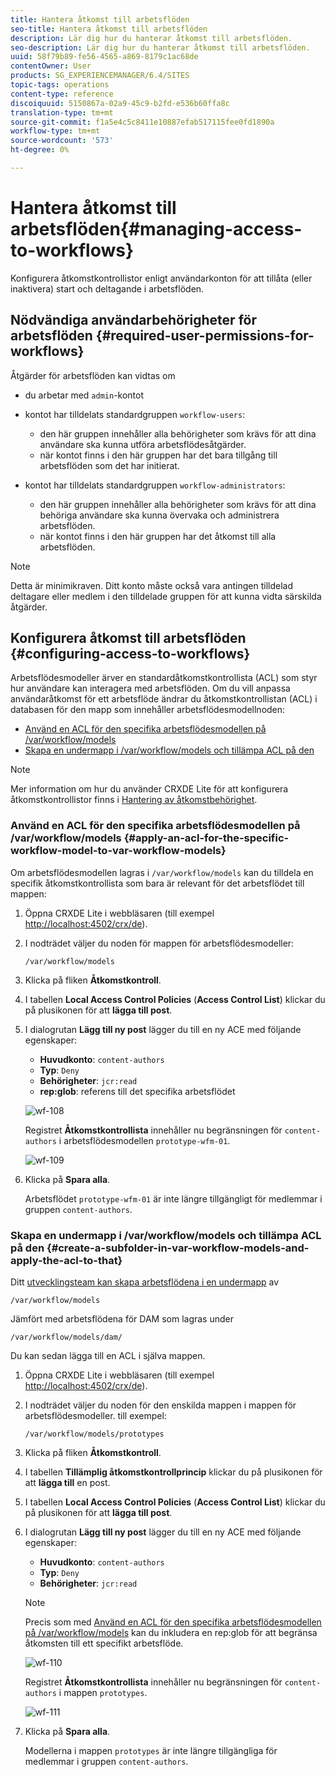 ```yaml
---
title: Hantera åtkomst till arbetsflöden
seo-title: Hantera åtkomst till arbetsflöden
description: Lär dig hur du hanterar åtkomst till arbetsflöden.
seo-description: Lär dig hur du hanterar åtkomst till arbetsflöden.
uuid: 58f79b89-fe56-4565-a869-8179c1ac68de
contentOwner: User
products: SG_EXPERIENCEMANAGER/6.4/SITES
topic-tags: operations
content-type: reference
discoiquuid: 5150867a-02a9-45c9-b2fd-e536b60ffa8c
translation-type: tm+mt
source-git-commit: f1a5e4c5c8411e10887efab517115fee0fd1890a
workflow-type: tm+mt
source-wordcount: '573'
ht-degree: 0%

---
```



# Hantera åtkomst till arbetsflöden{#managing-access-to-workflows}

Konfigurera åtkomstkontrollistor enligt användarkonton för att tillåta (eller inaktivera) start och deltagande i arbetsflöden.

## Nödvändiga användarbehörigheter för arbetsflöden {#required-user-permissions-for-workflows}

Åtgärder för arbetsflöden kan vidtas om

* du arbetar med `admin`-kontot
* kontot har tilldelats standardgruppen `workflow-users`:

   * den här gruppen innehåller alla behörigheter som krävs för att dina användare ska kunna utföra arbetsflödesåtgärder.
   * när kontot finns i den här gruppen har det bara tillgång till arbetsflöden som det har initierat.

* kontot har tilldelats standardgruppen `workflow-administrators`:

   * den här gruppen innehåller alla behörigheter som krävs för att dina behöriga användare ska kunna övervaka och administrera arbetsflöden.
   * när kontot finns i den här gruppen har det åtkomst till alla arbetsflöden.

>[!NOTE]
>
>Detta är minimikraven. Ditt konto måste också vara antingen tilldelad deltagare eller medlem i den tilldelade gruppen för att kunna vidta särskilda åtgärder.

## Konfigurera åtkomst till arbetsflöden {#configuring-access-to-workflows}

Arbetsflödesmodeller ärver en standardåtkomstkontrollista (ACL) som styr hur användare kan interagera med arbetsflöden. Om du vill anpassa användaråtkomst för ett arbetsflöde ändrar du åtkomstkontrollistan (ACL) i databasen för den mapp som innehåller arbetsflödesmodellnoden:

* [Använd en ACL för den specifika arbetsflödesmodellen på /var/workflow/models](/help/sites-administering/workflows-managing.md#apply-an-acl-for-the-specific-workflow-model-to-var-workflow-models)
* [Skapa en undermapp i /var/workflow/models och tillämpa ACL på den](/help/sites-administering/workflows-managing.md#create-a-subfolder-in-var-workflow-models-and-apply-the-acl-to-that)

>[!NOTE]
>
>Mer information om hur du använder CRXDE Lite för att konfigurera åtkomstkontrollistor finns i [Hantering av åtkomstbehörighet](/help/sites-administering/user-group-ac-admin.md#access-right-management).

### Använd en ACL för den specifika arbetsflödesmodellen på /var/workflow/models {#apply-an-acl-for-the-specific-workflow-model-to-var-workflow-models}

Om arbetsflödesmodellen lagras i `/var/workflow/models` kan du tilldela en specifik åtkomstkontrollista som bara är relevant för det arbetsflödet till mappen:

1. Öppna CRXDE Lite i webbläsaren (till exempel [http://localhost:4502/crx/de](http://localhost:4502/crx/de)).
1. I nodträdet väljer du noden för mappen för arbetsflödesmodeller:

   `/var/workflow/models`

1. Klicka på fliken **Åtkomstkontroll**.
1. I tabellen **Local Access Control Policies** (**Access Control List**) klickar du på plusikonen för att **lägga till post**.
1. I dialogrutan **Lägg till ny post** lägger du till en ny ACE med följande egenskaper:

   * **Huvudkonto**:  `content-authors`
   * **Typ**:  `Deny`
   * **Behörigheter**:  `jcr:read`
   * **rep:glob**: referens till det specifika arbetsflödet

   ![wf-108](assets/wf-108.png)

   Registret **Åtkomstkontrollista** innehåller nu begränsningen för `content-authors` i arbetsflödesmodellen `prototype-wfm-01`.

   ![wf-109](assets/wf-109.png)

1. Klicka på **Spara alla**.

   Arbetsflödet `prototype-wfm-01` är inte längre tillgängligt för medlemmar i gruppen `content-authors`.

### Skapa en undermapp i /var/workflow/models och tillämpa ACL på den {#create-a-subfolder-in-var-workflow-models-and-apply-the-acl-to-that}

Ditt [utvecklingsteam kan skapa arbetsflödena i en undermapp](/help/sites-developing/workflows-models.md#creating-a-new-workflow) av

`/var/workflow/models`

Jämfört med arbetsflödena för DAM som lagras under

`/var/workflow/models/dam/`

Du kan sedan lägga till en ACL i själva mappen.

1. Öppna CRXDE Lite i webbläsaren (till exempel [http://localhost:4502/crx/de](http://localhost:4502/crx/de)).
1. I nodträdet väljer du noden för den enskilda mappen i mappen för arbetsflödesmodeller. till exempel:

   `/var/workflow/models/prototypes`

1. Klicka på fliken **Åtkomstkontroll**.
1. I tabellen **Tillämplig åtkomstkontrollprincip** klickar du på plusikonen för att **lägga till** en post.
1. I tabellen **Local Access Control Policies** (**Access Control List**) klickar du på plusikonen för att **lägga till post**.
1. I dialogrutan **Lägg till ny post** lägger du till en ny ACE med följande egenskaper:

   * **Huvudkonto**:  `content-authors`
   * **Typ**:  `Deny`
   * **Behörigheter**:  `jcr:read`

   >[!NOTE]
   >
   >Precis som med [Använd en ACL för den specifika arbetsflödesmodellen på /var/workflow/models](/help/sites-administering/workflows-managing.md#apply-an-acl-for-the-specific-workflow-model-to-var-workflow-models) kan du inkludera en rep:glob för att begränsa åtkomsten till ett specifikt arbetsflöde.

   ![wf-110](assets/wf-110.png)

   Registret **Åtkomstkontrollista** innehåller nu begränsningen för `content-authors` i mappen `prototypes`.

   ![wf-111](assets/wf-111.png)

1. Klicka på **Spara alla**.

   Modellerna i mappen `prototypes` är inte längre tillgängliga för medlemmar i gruppen `content-authors`.

